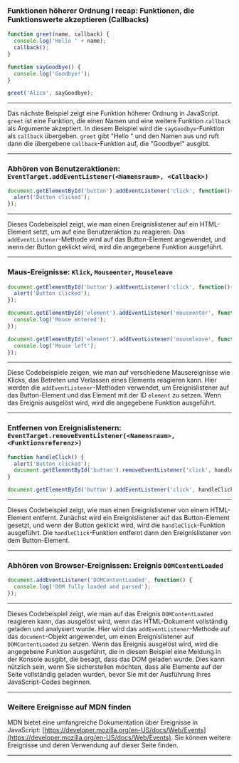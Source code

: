 ### Funktionen höherer Ordnung I recap: Funktionen, die Funktionswerte akzeptieren (Callbacks)
```js
function greet(name, callback) {
  console.log('Hello ' + name);
  callback();
}

function sayGoodbye() {
  console.log('Goodbye!');
}

greet('Alice', sayGoodbye);
```

---

Das nächste Beispiel zeigt eine Funktion höherer Ordnung in JavaScript. `greet` ist eine Funktion, die einen Namen und eine weitere Funktion `callback` als Argumente akzeptiert. In diesem Beispiel wird die `sayGoodbye`-Funktion als `callback` übergeben. `greet` gibt "Hello " und den Namen aus und ruft dann die übergebene `callback`-Funktion auf, die "Goodbye!" ausgibt.

---

### Abhören von Benutzeraktionen: `EventTarget.addEventListener(<Namensraum>, <Callback>)`
```js
document.getElementById('button').addEventListener('click', function(){
  alert('Button clicked');
});
```

---

Dieses Codebeispiel zeigt, wie man einen Ereignislistener auf ein HTML-Element setzt, um auf eine Benutzeraktion zu reagieren. Das `addEventListener`-Methode wird auf das Button-Element angewendet, und wenn der Button geklickt wird, wird die angegebene Funktion ausgeführt.

---

### Maus-Ereignisse: `Klick`, `Mouseenter`, `Mouseleave`
```js
document.getElementById('button').addEventListener('click', function(){
  alert('Button clicked');
});

document.getElementById('element').addEventListener('mouseenter', function(){
  console.log('Mouse entered');
});

document.getElementById('element').addEventListener('mouseleave', function(){
  console.log('Mouse left');
});
```


---

Diese Codebeispiele zeigen, wie man auf verschiedene Mausereignisse wie Klicks, das Betreten und Verlassen eines Elements reagieren kann. Hier werden die `addEventListener`-Methoden verwendet, um Ereignislistener auf das Button-Element und das Element mit der ID `element` zu setzen. Wenn das Ereignis ausgelöst wird, wird die angegebene Funktion ausgeführt.

---

### Entfernen von Ereignislistenern: `EventTarget.removeEventListener(<Namensraum>, <Funktionsreferenz>)`

```js
function handleClick() {
  alert('Button clicked');
  document.getElementById('button').removeEventListener('click', handleClick);
}

document.getElementById('button').addEventListener('click', handleClick);
```

---

Dieses Codebeispiel zeigt, wie man einen Ereignislistener von einem HTML-Element entfernt. Zunächst wird ein Ereignislistener auf das Button-Element gesetzt, und wenn der Button geklickt wird, wird die `handleClick`-Funktion ausgeführt. Die `handleClick`-Funktion entfernt dann den Ereignislistener von dem Button-Element.

---

### Abhören von Browser-Ereignissen: Ereignis `DOMContentLoaded`

```js
document.addEventListener('DOMContentLoaded', function() {
  console.log('DOM fully loaded and parsed');
});
```

---

Dieses Codebeispiel zeigt, wie man auf das Ereignis `DOMContentLoaded` reagieren kann, das ausgelöst wird, wenn das HTML-Dokument vollständig geladen und analysiert wurde. Hier wird das `addEventListener`-Methode auf das `document`-Objekt angewendet, um einen Ereignislistener auf `DOMContentLoaded` zu setzen. Wenn das Ereignis ausgelöst wird, wird die angegebene Funktion ausgeführt, die in diesem Beispiel eine Meldung in der Konsole ausgibt, die besagt, dass das DOM geladen wurde. Dies kann nützlich sein, wenn Sie sicherstellen möchten, dass alle Elemente auf der Seite vollständig geladen wurden, bevor Sie mit der Ausführung Ihres JavaScript-Codes beginnen.

---

### Weitere Ereignisse auf MDN finden

MDN bietet eine umfangreiche Dokumentation über Ereignisse in JavaScript: [https://developer.mozilla.org/en-US/docs/Web/Events](https://developer.mozilla.org/en-US/docs/Web/Events). Sie können weitere Ereignisse und deren Verwendung auf dieser Seite finden.

---